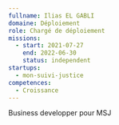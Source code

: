 ```yaml
---
fullname: Ilias EL GABLI
domaine: Déploiement
role: Chargé de déploiement
missions:
  - start: 2021-07-27
    end: 2022-06-30
    status: independent
startups:
  - mon-suivi-justice
competences:
  - Croissance
---
```

Business developper pour MSJ